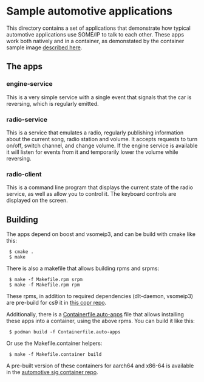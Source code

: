 # Sample automotive applications

This directory contains a set of applications that demonstrate how
typical automotive applications use SOME/IP to talk to each
other. These apps work both natively and in a container, as
demonstated by the container sample image [described
here](https://sigs.centos.org/automotive/building/containers/).

## The apps

### engine-service

This is a very simple service with a single event that signals that
the car is reversing, which is regularly emitted.

### radio-service

This is a service that emulates a radio, regularly publishing
information about the current song, radio station and volume. It
accepts requests to turn on/off, switch channel, and change volume.
If the engine service is available it will listen for events from it
and temporarily lower the volume while reversing.

### radio-client

This is a command line program that displays the current state of the
radio service, as well as allow you to control it. The keyboard controls
are displayed on the screen.

## Building

The apps depend on boost and vsomeip3, and can be build with cmake like this:

```
 $ cmake .
 $ make
```

There is also a makefile that allows building rpms and srpms:

```
 $ make -f Makefile.rpm srpm
 $ make -f Makefile.rpm rpm
```

These rpms, in addition to required dependencies (dlt-daemon,
vsomeip3) are pre-build for cs9 it in [this copr
repo](https://copr.fedorainfracloud.org/coprs/alexl/cs9-sample-images/packages/).

Additionally, there is a
[Containerfile.auto-apps](Containerfile.auto-apps) file that allows
installing these apps into a container, using the above rpms. You can
build it like this:

```
 $ podman build -f Containerfile.auto-apps
```

Or use the Makefile.container helpers:

```
 $ make -f Makefile.container build
```

A pre-built version of these containers for aarch64 and x86-64 is
available in the [automotive sig container
repo](https://gitlab.com/redhat/automotive/automotive-sig/container_registry/2843578).
